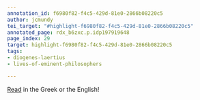```yaml
---
annotation_id: f6980f82-f4c5-429d-81e0-2866b08220c5
author: jcmundy
tei_target: "#highlight-f6980f82-f4c5-429d-81e0-2866b08220c5"
annotated_page: rdx_b6zxc.p.idp197919648
page_index: 29
target: highlight-f6980f82-f4c5-429d-81e0-2866b08220c5
tags:
- diogenes-laertius
- lives-of-eminent-philosophers

---
```

[Read](http://data.perseus.org/citations/urn:cts:greekLit:tlg0004.tlg001.perseus-eng1:6.1 "Perseus") in the Greek or the English!